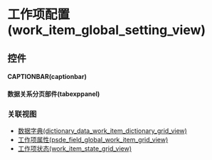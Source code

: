 # 工作项配置(work_item_global_setting_view)  <!-- {docsify-ignore-all} -->



## 控件
#### CAPTIONBAR(captionbar)
#### 数据关系分页部件(tabexppanel)


### 关联视图
  * [数据字典(dictionary_data_work_item_dictionary_grid_view)](app/view/dictionary_data_work_item_dictionary_grid_view)
  * [工作项属性(psde_field_global_work_item_grid_view)](app/view/psde_field_global_work_item_grid_view)
  * [工作项状态(work_item_state_grid_view)](app/view/work_item_state_grid_view)

<script>
 const { createApp } = Vue
  createApp({
    data() {
      return {

      }
    }
  }).use(ElementPlus).mount('#app')
</script>